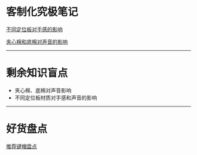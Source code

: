 # 客制化究极笔记

[不同定位板对手感的影响](%E5%AE%A2%E5%88%B6%E5%8C%96%E7%A9%B6%E6%9E%81%E7%AC%94%E8%AE%B0%20cd3ce817026346538353673ef9ef5ed1/%E4%B8%8D%E5%90%8C%E5%AE%9A%E4%BD%8D%E6%9D%BF%E5%AF%B9%E6%89%8B%E6%84%9F%E7%9A%84%E5%BD%B1%E5%93%8D%203876193f56be400088972a580eefc90d.md)

[夹心棉和底棉对声音的影响](%E5%AE%A2%E5%88%B6%E5%8C%96%E7%A9%B6%E6%9E%81%E7%AC%94%E8%AE%B0%20cd3ce817026346538353673ef9ef5ed1/%E5%A4%B9%E5%BF%83%E6%A3%89%E5%92%8C%E5%BA%95%E6%A3%89%E5%AF%B9%E5%A3%B0%E9%9F%B3%E7%9A%84%E5%BD%B1%E5%93%8D%20eb13fa0d656d4aa9a424f3361e20970e.md)

---

# 剩余知识盲点

- 夹心棉、底棉对声音影响
- 不同定位板材质对手感和声音的影响

---

# 好货盘点

[推荐键帽盘点](%E5%AE%A2%E5%88%B6%E5%8C%96%E7%A9%B6%E6%9E%81%E7%AC%94%E8%AE%B0%20cd3ce817026346538353673ef9ef5ed1/%E6%8E%A8%E8%8D%90%E9%94%AE%E5%B8%BD%E7%9B%98%E7%82%B9%2068603c3057994e7ca0c4d53bede4666e.md)
